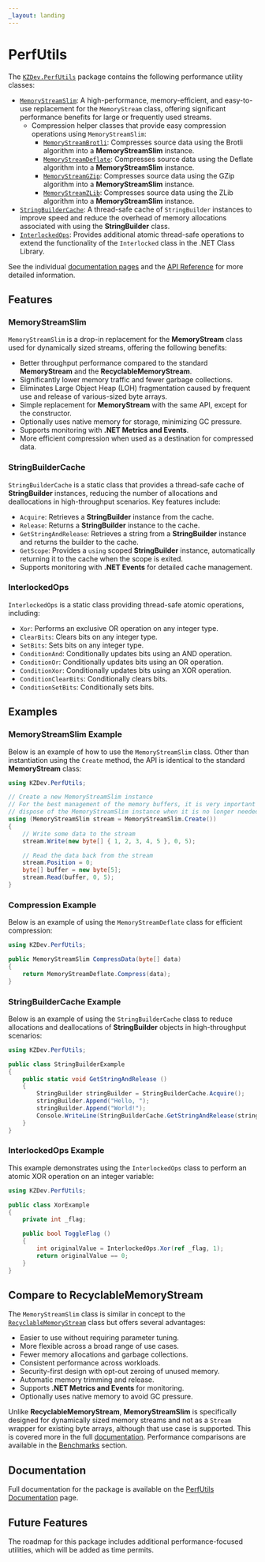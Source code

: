 ```yaml
---
_layout: landing
---
```


# PerfUtils

The [`KZDev.PerfUtils`](https://www.nuget.org/packages/KZDev.PerfUtils) package contains the following performance utility classes:

- [`MemoryStreamSlim`](./articles/memorystreamslim.md): A high-performance, memory-efficient, and easy-to-use replacement for the `MemoryStream` class, offering significant performance benefits for large or frequently used streams.
  - Compression helper classes that provide easy compression operations using `MemoryStreamSlim`:
    - [`MemoryStreamBrotli`](xref:KZDev.PerfUtils.MemoryStreamBrotli): Compresses source data using the Brotli algorithm into a **MemoryStreamSlim** instance.
    - [`MemoryStreamDeflate`](xref:KZDev.PerfUtils.MemoryStreamDeflate): Compresses source data using the Deflate algorithm into a **MemoryStreamSlim** instance.
    - [`MemoryStreamGZip`](xref:KZDev.PerfUtils.MemoryStreamGZip): Compresses source data using the GZip algorithm into a **MemoryStreamSlim** instance.
    - [`MemoryStreamZLib`](xref:KZDev.PerfUtils.MemoryStreamZLib): Compresses source data using the ZLib algorithm into a **MemoryStreamSlim** instance.
- [`StringBuilderCache`](./articles/stringbuildercache.md): A thread-safe cache of `StringBuilder` instances to improve speed and reduce the overhead of memory allocations associated with using the **StringBuilder** class.
- [`InterlockedOps`](./articles/interlockedops.md): Provides additional atomic thread-safe operations to extend the functionality of the `Interlocked` class in the .NET Class Library.

See the individual [documentation pages](./articles/getting-started.md) and the [API Reference](xref:KZDev.PerfUtils) for more detailed information.

## Features

### MemoryStreamSlim

`MemoryStreamSlim` is a drop-in replacement for the **MemoryStream** class used for dynamically sized streams, offering the following benefits:

- Better throughput performance compared to the standard **MemoryStream** and the **RecyclableMemoryStream**.
- Significantly lower memory traffic and fewer garbage collections.
- Eliminates Large Object Heap (LOH) fragmentation caused by frequent use and release of various-sized byte arrays.
- Simple replacement for **MemoryStream** with the same API, except for the constructor.
- Optionally uses native memory for storage, minimizing GC pressure.
- Supports monitoring with **.NET Metrics and Events**.
- More efficient compression when used as a destination for compressed data.

### StringBuilderCache

`StringBuilderCache` is a static class that provides a thread-safe cache of **StringBuilder** instances, reducing the number of allocations and deallocations in high-throughput scenarios. Key features include:

- `Acquire`: Retrieves a **StringBuilder** instance from the cache.
- `Release`: Returns a **StringBuilder** instance to the cache.
- `GetStringAndRelease`: Retrieves a string from a **StringBuilder** instance and returns the builder to the cache.
- `GetScope`: Provides a `using` scoped **StringBuilder** instance, automatically returning it to the cache when the scope is exited.
- Supports monitoring with **.NET Events** for detailed cache management.

### InterlockedOps

`InterlockedOps` is a static class providing thread-safe atomic operations, including:

- `Xor`: Performs an exclusive OR operation on any integer type.
- `ClearBits`: Clears bits on any integer type.
- `SetBits`: Sets bits on any integer type.
- `ConditionAnd`: Conditionally updates bits using an AND operation.
- `ConditionOr`: Conditionally updates bits using an OR operation.
- `ConditionXor`: Conditionally updates bits using an XOR operation.
- `ConditionClearBits`: Conditionally clears bits.
- `ConditionSetBits`: Conditionally sets bits.

## Examples

### MemoryStreamSlim Example

Below is an example of how to use the `MemoryStreamSlim` class. Other than instantiation using the `Create` method, the API is identical to the standard **MemoryStream** class:

```csharp
using KZDev.PerfUtils;

// Create a new MemoryStreamSlim instance
// For the best management of the memory buffers, it is very important to
// dispose of the MemoryStreamSlim instance when it is no longer needed.
using (MemoryStreamSlim stream = MemoryStreamSlim.Create())
{
    // Write some data to the stream
    stream.Write(new byte[] { 1, 2, 3, 4, 5 }, 0, 5);

    // Read the data back from the stream
    stream.Position = 0;
    byte[] buffer = new byte[5];
    stream.Read(buffer, 0, 5);
}
```

### Compression Example

Below is an example of using the `MemoryStreamDeflate` class for efficient compression:

```csharp
using KZDev.PerfUtils;

public MemoryStreamSlim CompressData(byte[] data)
{
    return MemoryStreamDeflate.Compress(data);
}
```

### StringBuilderCache Example

Below is an example of using the `StringBuilderCache` class to reduce allocations and deallocations of **StringBuilder** objects in high-throughput scenarios:

```csharp
using KZDev.PerfUtils;

public class StringBuilderExample
{
    public static void GetStringAndRelease ()
    {
        StringBuilder stringBuilder = StringBuilderCache.Acquire();
        stringBuilder.Append("Hello, ");
        stringBuilder.Append("World!");
        Console.WriteLine(StringBuilderCache.GetStringAndRelease(stringBuilder));
    }
}
```


### InterlockedOps Example

This example demonstrates using the `InterlockedOps` class to perform an atomic XOR operation on an integer variable:

```csharp
using KZDev.PerfUtils;

public class XorExample
{
    private int _flag;

    public bool ToggleFlag ()
    {
        int originalValue = InterlockedOps.Xor(ref _flag, 1);
        return originalValue == 0;
    }
}
```

## Compare to RecyclableMemoryStream

The `MemoryStreamSlim` class is similar in concept to the [`RecyclableMemoryStream`](https://www.nuget.org/packages/Microsoft.IO.RecyclableMemoryStream) class but offers several advantages:

- Easier to use without requiring parameter tuning.
- More flexible across a broad range of use cases.
- Fewer memory allocations and garbage collections.
- Consistent performance across workloads.
- Security-first design with opt-out zeroing of unused memory.
- Automatic memory trimming and release.
- Supports **.NET Metrics and Events** for monitoring.
- Optionally uses native memory to avoid GC pressure.

Unlike **RecyclableMemoryStream**, **MemoryStreamSlim** is specifically designed for dynamically sized memory streams and not as a `Stream` wrapper for existing byte arrays, although that use case is supported. This is covered more in the full [documentation](articles/getting-started.md). Performance comparisons are available in the [Benchmarks](./articles/memorystream-benchmarks.md) section.

## Documentation

Full documentation for the package is available on the [PerfUtils Documentation](articles/getting-started.md) page.

## Future Features

The roadmap for this package includes additional performance-focused utilities, which will be added as time permits.
